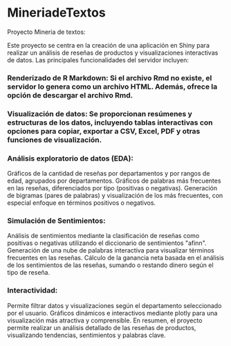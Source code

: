# MineriadeTextos
Proyecto Mineria de textos:

Este proyecto se centra en la creación de una aplicación en Shiny para realizar un análisis de reseñas de productos y visualizaciones interactivas de datos. Las principales funcionalidades del servidor incluyen:

### Renderizado de R Markdown: Si el archivo Rmd no existe, el servidor lo genera como un archivo HTML. Además, ofrece la opción de descargar el archivo Rmd.

### Visualización de datos: Se proporcionan resúmenes y estructuras de los datos, incluyendo tablas interactivas con opciones para copiar, exportar a CSV, Excel, PDF y otras funciones de visualización.

### Análisis exploratorio de datos (EDA):

Gráficos de la cantidad de reseñas por departamentos y por rangos de edad, agrupados por departamentos.
Gráficos de palabras más frecuentes en las reseñas, diferenciados por tipo (positivas o negativas).
Generación de bigramas (pares de palabras) y visualización de los más frecuentes, con especial enfoque en términos positivos o negativos.

### Simulación de Sentimientos:

Análisis de sentimientos mediante la clasificación de reseñas como positivas o negativas utilizando el diccionario de sentimientos "afinn".
Generación de una nube de palabras interactiva para visualizar términos frecuentes en las reseñas.
Cálculo de la ganancia neta basada en el análisis de los sentimientos de las reseñas, sumando o restando dinero según el tipo de reseña.

### Interactividad:

Permite filtrar datos y visualizaciones según el departamento seleccionado por el usuario.
Gráficos dinámicos e interactivos mediante plotly para una visualización más atractiva y comprensible.
En resumen, el proyecto permite realizar un análisis detallado de las reseñas de productos, visualizando tendencias, sentimientos y palabras clave.
